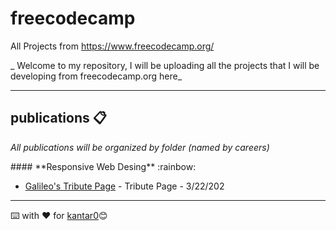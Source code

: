 # freecodecamp
All Projects from https://www.freecodecamp.org/

_
Welcome to my repository, I will be uploading all the projects that I will be developing from freecodecamp.org here_

---

## publications 📋

_All publications will be organized by folder (named by careers)_


<p >#### **Responsive Web Desing** :rainbow:</p>

* [Galileo's Tribute Page](https://kantar0.github.io/freecodecamp/responsive-web-design/tribute-page/) - Tribute Page - 3/22/202


---
⌨️ with ❤️ for [kantar0](https://github.com/kantar0)😊
